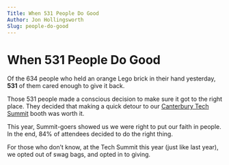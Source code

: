 ```yaml
---
Title: When 531 People Do Good
Author: Jon Hollingsworth
Slug: people-do-good
---
```


# When 531 People Do Good

Of the 634 people who held an orange Lego brick in their hand yesterday, **531** of them cared enough to give it back.

Those 531 people made a conscious decision to make sure it got to the right place. They decided that making a quick detour to our [Canterbury Tech Summit](http://www.techsummit.nz/) booth was worth it.

This year, Summit-goers showed us we were right to put our faith in people. In the end, 84% of attendees decided to do the right thing.

For those who don’t know, at the Tech Summit this year (just like last year), we opted out of swag bags, and opted in to giving.

